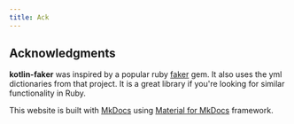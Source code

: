 ```yaml
---
title: Ack
---
```


## Acknowledgments

**kotlin-faker** was inspired by a popular ruby [faker](https://github.com/stympy/faker) gem. It also uses the yml dictionaries from that project. It is a great library if you're looking for similar functionality in Ruby.

This website is built with [MkDocs](https://mkdocs.org) using [Material for MkDocs](https://github.com/squidfunk/mkdocs-material) framework.

